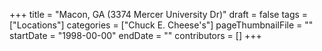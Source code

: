 +++
title = "Macon, GA (3374 Mercer University Dr)"
draft = false
tags = ["Locations"]
categories = ["Chuck E. Cheese's"]
pageThumbnailFile = ""
startDate = "1998-00-00"
endDate = ""
contributors = []
+++

